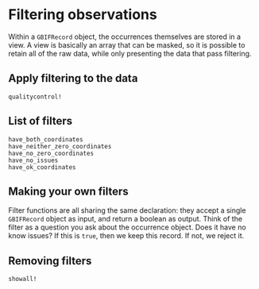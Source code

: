# Filtering observations

Within a `GBIFRecord` object, the occurrences themselves are stored in a view.
A view is basically an array that can be masked, so it is possible to retain
all of the raw data, while only presenting the data that pass filtering.

## Apply filtering to the data

```@docs
qualitycontrol!
```

## List of filters

```@docs
have_both_coordinates
have_neither_zero_coordinates
have_no_zero_coordinates
have_no_issues
have_ok_coordinates
```

## Making your own filters

Filter functions are all sharing the same declaration: they accept a single
`GBIFRecord` object as input, and return a boolean as output. Think of the
filter as a question you ask about the occurrence object. Does it have no
know issues? If this is `true`, then we keep this record. If not, we reject it.

## Removing filters

```@docs
showall!
```
